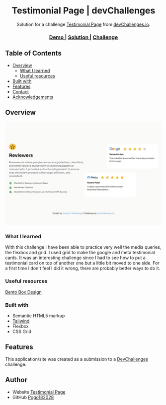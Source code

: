 <!-- Please update value in the {}  -->

<h1 align="center">Testimonial Page | devChallenges</h1>

<div align="center">
   Solution for a challenge <a href="https://devchallenges.io/challenge/testimonial-page" target="_blank">Testimonial Page</a> from <a href="http://devchallenges.io" target="_blank">devChallenges.io</a>.
</div>

<div align="center">
  <h3>
    <a href="https://devchallenge-testimonialpage.netlify.app">
      Demo
    </a>
    <span> | </span>
    <a href="https://devchallenge-testimonialpage.netlify.app">
      Solution
    </a>
    <span> | </span>
    <a href="https://devchallenges.io/challenge/testimonial-page">
      Challenge
    </a>
  </h3>
</div>

<!-- TABLE OF CONTENTS -->

## Table of Contents

- [Overview](#overview)
  - [What I learned](#what-i-learned)
  - [Useful resources](#useful-resources)
- [Built with](#built-with)
- [Features](#features)
- [Contact](#contact)
- [Acknowledgements](#acknowledgements)

<!-- OVERVIEW -->

## Overview

![Overview](resources/Overview.jpeg)

### What I learned

With this challenge I have been able to practice very well the media queries, the flexbox and grid. I used grid to make the google and meta testimonial cards. It was an interesting challenge since I had to see how to put a testimonial card on top of another one but a little bit moved to one side. For a first time I don't feel I did it wrong, there are probably better ways to do it.

### Useful resources

[Bento Box Design](https://alphaefficiency.com/bento-box-design)

### Built with

<!-- This section should list any major frameworks that you built your project using. Here are a few examples.-->

- Semantic HTML5 markup
- [Tailwind](https://tailwindcss.com/)
- Flexbox
- CSS Grid

## Features

This application/site was created as a submission to a [DevChallenges](https://devchallenges.io/challenges-dashboard) challenge.

## Author

- Website [Testimonial Page](https://devchallenge-testimonialpage.netlify.app)
- GitHub [Pogo182028](https://github.com/Pogo182028)
